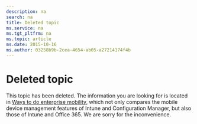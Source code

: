 ```yaml
---
description: na
search: na
title: Deleted topic
ms.service: na
ms.tgt_pltfrm: na
ms.topic: article
ms.date: 2015-10-16
ms.author: 03258b9b-2cea-4654-ab05-a27214174f4b
---
```

# Deleted topic
This topic has been deleted. The information you are looking for is located in [Ways to do enterprise mobility](https://technet.microsoft.com/en-US/library/dn957912%28TechNet.10%29.aspx), which not only compares the mobile device management features of Intune and Configuration Manager, but also those of Intune and Office 365. We are sorry for the inconvenience.

